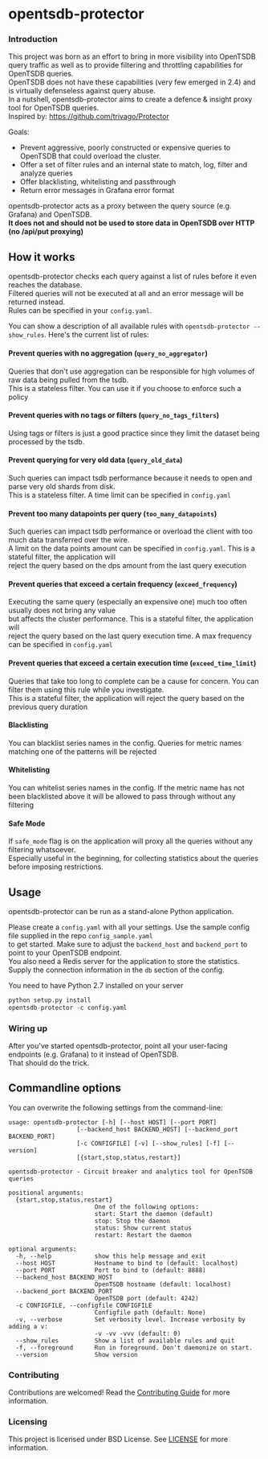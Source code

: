 opentsdb-protector
======

### Introduction

This project was born as an effort to bring in more visibility into OpenTSDB query traffic as well as to provide
filtering and throttling capabilities for OpenTSDB queries.\
OpenTSDB does not have these capabilities (very few emerged in 2.4) and is virtually defenseless against query abuse.\
In a nutshell, opentsdb-protector aims to create a defence & insight proxy tool for OpenTSDB queries.\
Inspired by: https://github.com/trivago/Protector

Goals:

* Prevent aggressive, poorly constructed or expensive queries to OpenTSDB that could overload the cluster.
* Offer a set of filter rules and an internal state to match, log, filter and analyze queries
* Offer blacklisting, whitelisting and passthrough
* Return error messages in Grafana error format

opentsdb-protector acts as a proxy between the query source (e.g. Grafana) and OpenTSDB.\
**It does not and should not be used to store data in OpenTSDB over HTTP (no /api/put proxying)**

## How it works

opentsdb-protector checks each query against a list of rules before it even reaches the database.  
Filtered queries will not be executed at all and an error message will be returned instead.  
Rules can be specified in your `config.yaml`.

You can show a description of all available rules with `opentsdb-protector --show_rules`.
Here's the current list of rules:

#### Prevent queries with no aggregation (`query_no_aggregator`) ####

Queries that don't use aggregation can be responsible for high volumes of raw data being pulled from the tsdb.\
This is a stateless filter. You can use it if you choose to enforce such a policy

#### Prevent queries with no tags or filters (`query_no_tags_filters`) ####

Using tags or filters is just a good practice since they limit the dataset being processed by the tsdb.

#### Prevent querying for very old data (`query_old_data`) ####

Such queries can impact tsdb performance because it needs to open and parse very old shards from disk.\
This is a stateless filter. A time limit can be specified in `config.yaml`

#### Prevent too many datapoints per query (`too_many_datapoints`) ####

Such queries can impact tsdb performance or overload the client with too much data transferred over the wire.\
A limit on the data points amount can be specified in `config.yaml`. This is a stateful filter, the application will\
reject the query based on the dps amount from the last query execution

#### Prevent queries that exceed a certain frequency (`exceed_frequency`) ####

Executing the same query (especially an expensive one) much too often usually does not bring any value \
but affects the cluster performance. This is a stateful filter, the application will \
reject the query based on the last query execution time. A max frequency can be specified in `config.yaml`

#### Prevent queries that exceed a certain execution time (`exceed_time_limit`) ####

Queries that take too long to complete can be a cause for concern. You can filter them using this rule while you investigate.\
This is a stateful filter, the application will reject the query based on the previous query duration

#### Blacklisting

You can blacklist series names in the config. Queries for metric names matching one of the patterns will be rejected

#### Whitelisting

You can whitelist series names in the config. If the metric name has not been blacklisted above it will be allowed to pass through without any filtering

#### Safe Mode

If `safe_mode` flag is on the application will proxy all the queries without any filtering whatsoever.\
Especially useful in the beginning, for collecting statistics about the queries before imposing restrictions.

## Usage

opentsdb-protector can be run as a stand-alone Python application.

Please create a `config.yaml` with all your settings. Use the sample config file supplied in the repo `config_sample.yaml`\
to get started. Make sure to adjust the `backend_host` and `backend_port` to point to your OpenTSDB endpoint.\
You also need a Redis server for the application to store the statistics. Supply the connection information in the `db` section of the config.

You need to have Python 2.7 installed on your server

```Python
python setup.py install
opentsdb-protector -c config.yaml
```

### Wiring up

After you've started opentsdb-protector, point all your user-facing endpoints (e.g. Grafana) to it instead of OpenTSDB.  
That should do the trick.


## Commandline options

You can overwrite the following settings from the command-line:

```
usage: opentsdb-protector [-h] [--host HOST] [--port PORT]
                   [--backend_host BACKEND_HOST] [--backend_port BACKEND_PORT]
                   [-c CONFIGFILE] [-v] [--show_rules] [-f] [--version]
                   [{start,stop,status,restart}]

opentsdb-protector - Circuit breaker and analytics tool for OpenTSDB queries

positional arguments:
  {start,stop,status,restart}
                        One of the following options:
                        start: Start the daemon (default)
                        stop: Stop the daemon
                        status: Show current status
                        restart: Restart the daemon

optional arguments:
  -h, --help            show this help message and exit
  --host HOST           Hostname to bind to (default: localhost)
  --port PORT           Port to bind to (default: 8888)
  --backend_host BACKEND_HOST
                        OpenTSDB hostname (default: localhost)
  --backend_port BACKEND_PORT
                        OpenTSDB port (default: 4242)
  -c CONFIGFILE, --configfile CONFIGFILE
                        Configfile path (default: None)
  -v, --verbose         Set verbosity level. Increase verbosity by adding a v:
                        -v -vv -vvv (default: 0)
  --show_rules          Show a list of available rules and quit
  -f, --foreground      Run in foreground. Don't daemonize on start.
  --version             Show version
```

### Contributing

Contributions are welcomed! Read the [Contributing Guide](./.github/CONTRIBUTING.md) for more information.

### Licensing

This project is licensed under BSD License. See [LICENSE](LICENSE) for more information.
